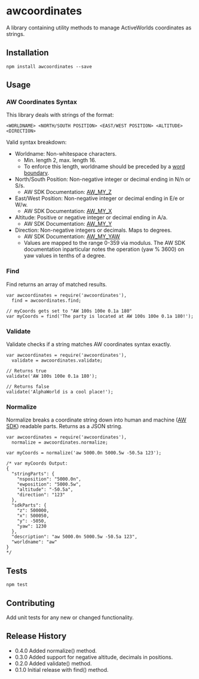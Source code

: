 awcoordinates
=========

A library containing utility methods to manage ActiveWorlds coordinates as strings. 

## Installation

    npm install awcoordinates --save

## Usage

### AW Coordinates Syntax

This library deals with strings of the format:

    <WORLDNAME> <NORTH/SOUTH POSITION> <EAST/WEST POSITION> <ALTITUDE> <DIRECTION>
    
Valid syntax breakdown:

* Worldname: Non-whitespace characters. 
  * Min. length 2, max. length 16. 
  * To enforce this length, worldname should be preceded by a [word boundary](https://developer.mozilla.org/en-US/docs/Web/JavaScript/Guide/Regular_Expressions#special-word-boundary).
* North/South Position: Non-negative integer or decimal ending in N/n or S/s.
  * AW SDK Documentation: [AW_MY_Z](http://wiki.activeworlds.com/index.php?title=AW_MY_Z)
* East/West Position: Non-negative integer or decimal ending in E/e or W/w.
  * AW SDK Documentation: [AW_MY_X](http://wiki.activeworlds.com/index.php?title=AW_MY_X)
* Altitude: Positive or negative integer or decimal ending in A/a.
  * AW SDK Documentation: [AW_MY_Y](http://wiki.activeworlds.com/index.php?title=AW_MY_Y)
* Direction: Non-negative integers or decimals. Maps to degrees.
  * AW SDK Documentation: [AW_MY_YAW](http://wiki.activeworlds.com/index.php?title=AW_MY_YAW)
  * Values are mapped to the range 0-359 via modulus. The AW SDK documentation inparticular notes the operation (yaw % 3600) on yaw values in tenths of a degree.

### Find

Find returns an array of matched results.

    var awcoordinates = require('awcoordinates'),
      find = awcoordinates.find;

    // myCoords gets set to "AW 100s 100e 0.1a 180" 
    var myCoords = find('The party is located at AW 100s 100e 0.1a 180!');
    
### Validate

Validate checks if a string matches AW coordinates syntax exactly.

    var awcoordinates = require('awcoordinates'),
      validate = awcoordinates.validate;

    // Returns true
    validate('AW 100s 100e 0.1a 180');
    
    // Returns false
    validate('AlphaWorld is a cool place!');    
    
### Normalize

Normalize breaks a coordinate string down into human and machine ([AW SDK](http://wiki.activeworlds.com/index.php?title=SDK)) readable parts. Returns as a JSON string.

    var awcoordinates = require('awcoordinates'),
      normalize = awcoordinates.normalize;      
      
    var myCoords = normalize('aw 5000.0n 5000.5w -50.5a 123');
    
    /* var myCoords Output:
    {
      "stringParts": {
        "nsposition": "5000.0n",
        "ewposition": "5000.5w",
        "altitude": "-50.5a",
        "direction": "123"
      },
      "sdkParts": {
        "z": 500000,
        "x": 500050,
        "y": -5050,
        "yaw": 1230
      },
      "description": "aw 5000.0n 5000.5w -50.5a 123",
      "worldname": "aw"
    }      
    */

## Tests

    npm test

## Contributing

Add unit tests for any new or changed functionality.

## Release History

* 0.4.0 Added normalize() method.
* 0.3.0 Added support for negative altitude, decimals in positions.
* 0.2.0 Added validate() method.
* 0.1.0 Initial release with find() method.
